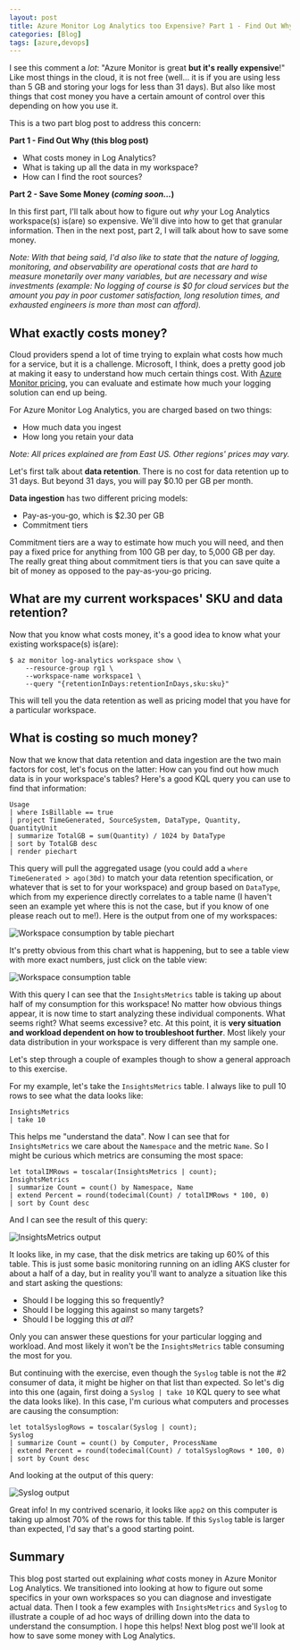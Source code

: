 ```yaml
---
layout: post
title: Azure Monitor Log Analytics too Expensive? Part 1 - Find Out Why
categories: [Blog]
tags: [azure,devops]
---
```


I see this comment a *lot*: "Azure Monitor is great **but it's really expensive**!" Like most things in the cloud, it is not free (well... it is if you are using less than 5 GB and storing your logs for less than 31 days). But also like most things that cost money you have a certain amount of control over this depending on how you use it.

This is a two part blog post to address this concern:

**Part 1 - Find Out Why (this blog post)**
- What costs money in Log Analytics?
- What is taking up all the data in my workspace?
- How can I find the root sources?

**Part 2 - Save Some Money (*coming soon...*)**

In this first part, I'll talk about how to figure out *why* your Log Analytics workspace(s) is(are) so expensive. We'll dive into how to get that granular information. Then in the next post, part 2, I will talk about how to save some money.

*Note: With that being said, I'd also like to state that the nature of logging, monitoring, and observability are operational costs that are hard to measure monetarily over many variables, but are necessary and wise investments (example: No logging of course is $0 for cloud services but the amount you pay in poor customer satisfaction, long resolution times, and exhausted engineers is more than most can afford).*

## What exactly costs money?

Cloud providers spend a lot of time trying to explain what costs how much for a service, but it is a challenge. Microsoft, I think, does a pretty good job at making it easy to understand how much certain things cost. With [Azure Monitor pricing](https://azure.microsoft.com/en-us/pricing/details/monitor/), you can evaluate and estimate how much your logging solution can end up being.

For Azure Monitor Log Analytics, you are charged based on two things:

- How much data you ingest
- How long you retain your data

*Note: All prices explained are from East US. Other regions' prices may vary.*

Let's first talk about **data retention**. There is no cost for data retention up to 31 days. But beyond 31 days, you will pay $0.10 per GB per month.

**Data ingestion** has two different pricing models:

- Pay-as-you-go, which is $2.30	per GB
- Commitment tiers

Commitment tiers are a way to estimate how much you will need, and then pay a fixed price for anything from 100 GB per day, to 5,000 GB per day. The really great thing about commitment tiers is that you can save quite a bit of money as opposed to the pay-as-you-go pricing.

## What are my current workspaces' SKU and data retention?

Now that you know what costs money, it's a good idea to know what your existing workspace(s) is(are):

```
$ az monitor log-analytics workspace show \
    --resource-group rg1 \
    --workspace-name workspace1 \
    --query "{retentionInDays:retentionInDays,sku:sku}"
```

This will tell you the data retention as well as pricing model that you have for a particular workspace.

## What is costing so much money?

Now that we know that data retention and data ingestion are the two main factors for cost, let's focus on the latter: How can you find out how much data is in your workspace's tables? Here's a good KQL query you can use to find that information:

```
Usage
| where IsBillable == true
| project TimeGenerated, SourceSystem, DataType, Quantity, QuantityUnit
| summarize TotalGB = sum(Quantity) / 1024 by DataType
| sort by TotalGB desc
| render piechart
```

This query will pull the aggregated usage (you could add a `where TimeGenerated > ago(30d)` to match your data retention specification, or whatever that is set to for your workspace) and group based on `DataType`, which from my experience directly correlates to a table name (I haven't seen an example yet where this is not the case, but if you know of one please reach out to me!). Here is the output from one of my workspaces:

![Workspace consumption by table piechart](../images/log-analytics-expensive1-usage-piechart.png)

It's pretty obvious from this chart what is happening, but to see a table view with more exact numbers, just click on the table view:

![Workspace consumption table](../images/log-analytics-expensive2-usage-table.png)

With this query I can see that the `InsightsMetrics` table is taking up about half of my consumption for this workspace! No matter how obvious things appear, it is now time to start analyzing these individual components. What seems right? What seems excessive? etc. At this point, it is **very situation and workload dependent on how to troubleshoot further**. Most likely your data distribution in your workspace is very different than my sample one.

Let's step through a couple of examples though to show a general approach to this exercise.

For my example, let's take the `InsightsMetrics` table. I always like to pull 10 rows to see what the data looks like:

```
InsightsMetrics
| take 10
```

This helps me "understand the data". Now I can see that for `InsightsMetrics` we care about the `Namespace` and the metric `Name`. So I might be curious which metrics are consuming the most space:

```
let totalIMRows = toscalar(InsightsMetrics | count);
InsightsMetrics
| summarize Count = count() by Namespace, Name
| extend Percent = round(todecimal(Count) / totalIMRows * 100, 0)
| sort by Count desc
```

And I can see the result of this query:

![InsightsMetrics output](../images/log-analytics-expensive4-insightsmetrics.png)

It looks like, in my case, that the disk metrics are taking up 60% of this table. This is just some basic monitoring running on an idling AKS cluster for about a half of a day, but in reality you'll want to analyze a situation like this and start asking the questions:

- Should I be logging this so frequently?
- Should I be logging this against so many targets?
- Should I be logging this *at all*?

Only you can answer these questions for your particular logging and workload. And most likely it won't be the `InsightsMetrics` table consuming the most for you.

But continuing with the exercise, even though the `Syslog` table is not the #2 consumer of data, it might be higher on that list than expected. So let's dig into this one (again, first doing a `Syslog | take 10` KQL query to see what the data looks like). In this case, I'm curious what computers and processes are causing the consumption:

```
let totalSyslogRows = toscalar(Syslog | count);
Syslog
| summarize Count = count() by Computer, ProcessName
| extend Percent = round(todecimal(Count) / totalSyslogRows * 100, 0)
| sort by Count desc
```

And looking at the output of this query:

![Syslog output](../images/log-analytics-expensive3-syslog.png)

Great info! In my contrived scenario, it looks like `app2` on this computer is taking up almost 70% of the rows for this table. If this `Syslog` table is larger than expected, I'd say that's a good starting point.

## Summary

This blog post started out explaining *what* costs money in Azure Monitor Log Analytics. We transitioned into looking at how to figure out some specifics in your own workspaces so you can diagnose and investigate actual data. Then I took a few examples with `InsightsMetrics` and `Syslog` to illustrate a couple of ad hoc ways of drilling down into the data to understand the consumption. I hope this helps! Next blog post we'll look at how to save some money with Log Analytics.
